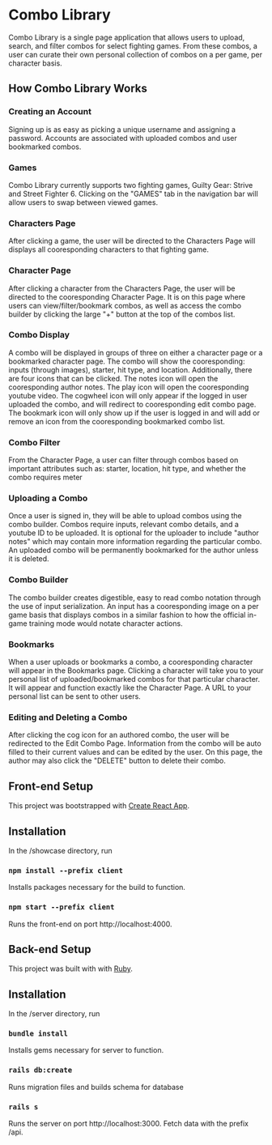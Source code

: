 
# Combo Library

Combo Library is a single page application that allows users to upload, search, and filter combos for select fighting games. From these combos, a user can curate their own personal collection of combos on a per game, per character basis.

## How Combo Library Works

### Creating an Account

Signing up is as easy as picking a unique username and assigning a password. Accounts are associated with uploaded combos and user bookmarked combos.

### Games

Combo Library currently supports two fighting games, Guilty Gear: Strive and Street Fighter 6. Clicking on the "GAMES" tab in the navigation bar will allow users to swap between viewed games.

### Characters Page

After clicking a game, the user will be directed to the Characters Page will displays all cooresponding characters to that fighting game.

### Character Page

After clicking a character from the Characters Page, the user will be directed to the cooresponding Character Page. It is on this page where users can view/filter/bookmark combos, as well as access the combo builder by clicking the large "+" button at the top of the combos list.

### Combo Display

A combo will be displayed in groups of three on either a character page or a bookmarked character page. The combo will show the cooresponding: inputs (through images), starter, hit type, and location. Additionally, there are four icons that can be clicked. The notes icon will open the cooresponding author notes. The play icon will open the cooresponding youtube video. The cogwheel icon will only appear if the logged in user uploaded the combo, and will redirect to cooresponding edit combo page. The bookmark icon will only show up if the user is logged in and will add or remove an icon from the cooresponding bookmarked combo list.

### Combo Filter

From the Character Page, a user can filter through combos based on important attributes such as: starter, location, hit type, and whether the combo requires meter

### Uploading a Combo

Once a user is signed in, they will be able to upload combos using the combo builder. Combos require inputs, relevant combo details, and a youtube ID to be uploaded. It is optional for the uploader to include "author notes" which may contain more information regarding the particular combo. An uploaded combo will be permanently bookmarked for the author unless it is deleted.

### Combo Builder

The combo builder creates digestible, easy to read combo notation through the use of input serialization. An input has a cooresponding image on a per game basis that displays combos in a similar fashion to how the official in-game training mode would notate character actions.

### Bookmarks

When a user uploads or bookmarks a combo, a cooresponding character will appear in the Bookmarks page. Clicking a character will take you to your personal list of uploaded/bookmarked combos for that particular character. It will appear and function exactly like the Character Page. A URL to your personal list can be sent to other users.

### Editing and Deleting a Combo

After clicking the cog icon for an authored combo, the user will be redirected to the Edit Combo Page. Information from the combo will be auto filled to their current values and can be edited by the user. On this page, the author may also click the "DELETE" button to delete their combo.

## Front-end Setup

This project was bootstrapped with [Create React App](https://github.com/facebook/create-react-app).

## Installation

In the /showcase directory, run

### `npm install --prefix client`

Installs packages necessary for the build to function.

### `npm start --prefix client`

Runs the front-end on port http://localhost:4000.

## Back-end Setup

This project was built with with [Ruby](https://github.com/ruby).

## Installation

In the /server directory, run

### `bundle install`

Installs gems necessary for server to function.

### `rails db:create`
Runs migration files and builds schema for database

### `rails s`

Runs the server on port http://localhost:3000. Fetch data with the prefix /api.